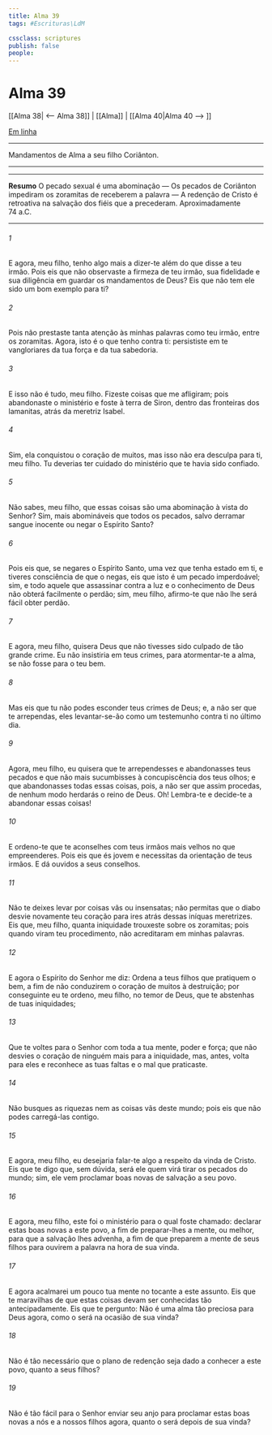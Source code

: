 ```yaml
---
title: Alma 39
tags: #Escrituras\LdM

cssclass: scriptures
publish: false
people:
---
```


# Alma 39
[[Alma 38| <-- Alma 38]] | [[Alma]] | [[Alma 40|Alma 40 --> ]]

[Em linha](https://churchofjesuschrist.org/study/scriptures/bofm/alma/39?lang=por)

---
Mandamentos de Alma a seu filho Coriânton.

---

---
__Resumo__
O pecado sexual é uma abominação — Os pecados de Coriânton impediram os zoramitas de receberem a palavra — A redenção de Cristo é retroativa na salvação dos fiéis que a precederam. Aproximadamente 74 a.C.

---
###### 1 
E agora, meu filho, tenho algo mais a dizer-te além do que disse a teu irmão. Pois eis que não observaste a firmeza de teu irmão, sua fidelidade e sua diligência em guardar os mandamentos de Deus? Eis que não tem ele sido um bom exemplo para ti?

###### 2 
Pois não prestaste tanta atenção às minhas palavras como teu irmão, entre os zoramitas. Agora, isto é o que tenho contra ti: persististe em te vangloriares da tua força e da tua sabedoria.

###### 3 
E isso não é tudo, meu filho. Fizeste coisas que me afligiram; pois abandonaste o ministério e foste à terra de Siron, dentro das fronteiras dos lamanitas, atrás da meretriz Isabel.

###### 4 
Sim, ela conquistou o coração de muitos, mas isso não era desculpa para ti, meu filho. Tu deverias ter cuidado do ministério que te havia sido confiado.

###### 5 
Não sabes, meu filho, que essas coisas são uma abominação à vista do Senhor? Sim, mais abomináveis que todos os pecados, salvo derramar sangue inocente ou negar o Espírito Santo?

###### 6 
Pois eis que, se negares o Espírito Santo, uma vez que tenha estado em ti, e tiveres consciência de que o negas, eis que isto é um pecado imperdoável; sim, e todo aquele que assassinar contra a luz e o conhecimento de Deus não obterá facilmente o perdão; sim, meu filho, afirmo-te que não lhe será fácil obter perdão.

###### 7 
E agora, meu filho, quisera Deus que não tivesses sido culpado de tão grande crime. Eu não insistiria em teus crimes, para atormentar-te a alma, se não fosse para o teu bem.

###### 8 
Mas eis que tu não podes esconder teus crimes de Deus; e, a não ser que te arrependas, eles levantar-se-ão como um testemunho contra ti no último dia.

###### 9 
Agora, meu filho, eu quisera que te arrependesses e abandonasses teus pecados e que não mais sucumbisses à concupiscência dos teus olhos; e que abandonasses todas essas coisas, pois, a não ser que assim procedas, de nenhum modo herdarás o reino de Deus. Oh! Lembra-te e decide-te a abandonar essas coisas!

###### 10 
E ordeno-te que te aconselhes com teus irmãos mais velhos no que empreenderes. Pois eis que és jovem e necessitas da orientação de teus irmãos. E dá ouvidos a seus conselhos.

###### 11 
Não te deixes levar por coisas vãs ou insensatas; não permitas que o diabo desvie novamente teu coração para ires atrás dessas iníquas meretrizes. Eis que, meu filho, quanta iniquidade trouxeste sobre os zoramitas; pois quando viram teu procedimento, não acreditaram em minhas palavras.

###### 12 
E agora o Espírito do Senhor me diz: Ordena a teus filhos que pratiquem o bem, a fim de não conduzirem o coração de muitos à destruição; por conseguinte eu te ordeno, meu filho, no temor de Deus, que te abstenhas de tuas iniquidades;

###### 13 
Que te voltes para o Senhor com toda a tua mente, poder e força; que não desvies o coração de ninguém mais para a iniquidade, mas, antes, volta para eles e reconhece as tuas faltas e o mal que praticaste.

###### 14 
Não busques as riquezas nem as coisas vãs deste mundo; pois eis que não podes carregá-las contigo.

###### 15 
E agora, meu filho, eu desejaria falar-te algo a respeito da vinda de Cristo. Eis que te digo que, sem dúvida, será ele quem virá tirar os pecados do mundo; sim, ele vem proclamar boas novas de salvação a seu povo.

###### 16 
E agora, meu filho, este foi o ministério para o qual foste chamado: declarar estas boas novas a este povo, a fim de preparar-lhes a mente, ou melhor, para que a salvação lhes advenha, a fim de que preparem a mente de seus filhos para ouvirem a palavra na hora de sua vinda.

###### 17 
E agora acalmarei um pouco tua mente no tocante a este assunto. Eis que te maravilhas de que estas coisas devam ser conhecidas tão antecipadamente. Eis que te pergunto: Não é uma alma tão preciosa para Deus agora, como o será na ocasião de sua vinda?

###### 18 
Não é tão necessário que o plano de redenção seja dado a conhecer a este povo, quanto a seus filhos?

###### 19 
Não é tão fácil para o Senhor enviar seu anjo para proclamar estas boas novas a nós e a nossos filhos agora, quanto o será depois de sua vinda?

